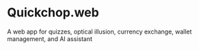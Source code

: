 # Quickchop.web
A web app for quizzes, optical illusion, currency exchange, wallet management, and AI assistant
